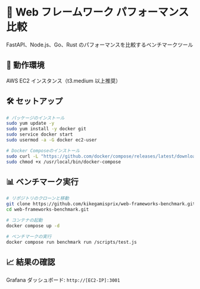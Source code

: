 # 🚀 Web フレームワーク パフォーマンス比較

FastAPI、Node.js、Go、Rust のパフォーマンスを比較するベンチマークツール

## 🎯 動作環境

AWS EC2 インスタンス（t3.medium 以上推奨）

## 🛠 セットアップ

```bash
# パッケージのインストール
sudo yum update -y
sudo yum install -y docker git
sudo service docker start
sudo usermod -a -G docker ec2-user

# Docker Composeのインストール
sudo curl -L "https://github.com/docker/compose/releases/latest/download/docker-compose-$(uname -s)-$(uname -m)" -o /usr/local/bin/docker-compose
sudo chmod +x /usr/local/bin/docker-compose
```

## 📊 ベンチマーク実行

```bash
# リポジトリのクローンと移動
git clone https://github.com/kikegamisprix/web-frameworks-benchmark.git
cd web-frameworks-benchmark.git

# コンテナの起動
docker compose up -d

# ベンチマークの実行
docker compose run benchmark run /scripts/test.js
```

## 📈 結果の確認

Grafana ダッシュボード: `http://[EC2-IP]:3001`
